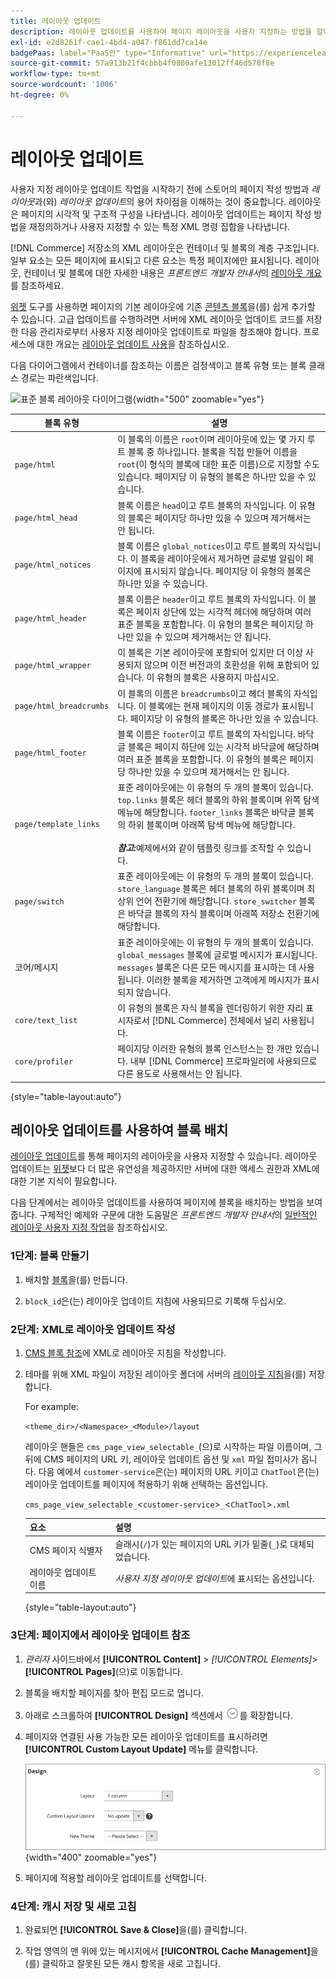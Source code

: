 ```yaml
---
title: 레이아웃 업데이트
description: 레이아웃 업데이트를 사용하여 페이지 레이아웃을 사용자 지정하는 방법을 알아봅니다.
exl-id: e2d8261f-cae1-4bd4-a047-f861dd7ca14e
badgePaas: label="PaaS만" type="Informative" url="https://experienceleague.adobe.com/en/docs/commerce/user-guides/product-solutions" tooltip="Adobe Commerce 온 클라우드 프로젝트(Adobe 관리 PaaS 인프라) 및 온프레미스 프로젝트에만 적용됩니다."
source-git-commit: 57a913b21f4cbbb4f0800afe13012ff46d578f8e
workflow-type: tm+mt
source-wordcount: '1006'
ht-degree: 0%

---
```


# 레이아웃 업데이트

사용자 지정 레이아웃 업데이트 작업을 시작하기 전에 스토어의 페이지 작성 방법과 *레이아웃*&#x200B;과(와) *레이아웃 업데이트*&#x200B;의 용어 차이점을 이해하는 것이 중요합니다. 레이아웃은 페이지의 시각적 및 구조적 구성을 나타냅니다. 레이아웃 업데이트는 페이지 작성 방법을 재정의하거나 사용자 지정할 수 있는 특정 XML 명령 집합을 나타냅니다.

[!DNL Commerce] 저장소의 XML 레이아웃은 컨테이너 및 블록의 계층 구조입니다. 일부 요소는 모든 페이지에 표시되고 다른 요소는 특정 페이지에만 표시됩니다. 레이아웃, 컨테이너 및 블록에 대한 자세한 내용은 _프론트엔드 개발자 안내서_&#x200B;의 [레이아웃 개요](https://developer.adobe.com/commerce/frontend-core/guide/layouts/)를 참조하세요.

[위젯](widgets.md) 도구를 사용하면 페이지의 기본 레이아웃에 기존 [콘텐츠 블록](blocks.md)을(를) 쉽게 추가할 수 있습니다. 고급 업데이트를 수행하려면 서버에 XML 레이아웃 업데이트 코드를 저장한 다음 관리자로부터 사용자 지정 레이아웃 업데이트로 파일을 참조해야 합니다. 프로세스에 대한 개요는 [레이아웃 업데이트 사용](layout-updates.md#place-a-block-using-layout-updates)을 참조하십시오.

다음 다이어그램에서 컨테이너를 참조하는 이름은 검정색이고 블록 유형 또는 블록 클래스 경로는 파란색입니다.

![표준 블록 레이아웃 다이어그램](./assets/page-layout-default.png){width="500" zoomable="yes"}

| 블록 유형 | 설명 |
|--- |--- |
| `page/html` | 이 블록의 이름은 `root`이며 레이아웃에 있는 몇 가지 루트 블록 중 하나입니다. 블록을 직접 만들어 이름을 `root`(이 형식의 블록에 대한 표준 이름)으로 지정할 수도 있습니다. 페이지당 이 유형의 블록은 하나만 있을 수 있습니다. |
| `page/html_head` | 블록 이름은 `head`이고 루트 블록의 자식입니다. 이 유형의 블록은 페이지당 하나만 있을 수 있으며 제거해서는 안 됩니다. |
| `page/html_notices` | 블록 이름은 `global_notices`이고 루트 블록의 자식입니다. 이 블록을 레이아웃에서 제거하면 글로벌 알림이 페이지에 표시되지 않습니다. 페이지당 이 유형의 블록은 하나만 있을 수 있습니다. |
| `page/html_header` | 블록 이름은 `header`이고 루트 블록의 자식입니다. 이 블록은 페이지 상단에 있는 시각적 헤더에 해당하며 여러 표준 블록을 포함합니다. 이 유형의 블록은 페이지당 하나만 있을 수 있으며 제거해서는 안 됩니다. |
| `page/html_wrapper` | 이 블록은 기본 레이아웃에 포함되어 있지만 더 이상 사용되지 않으며 이전 버전과의 호환성을 위해 포함되어 있습니다. 이 유형의 블록은 사용하지 마십시오. |
| `page/html_breadcrumbs` | 이 블록의 이름은 `breadcrumbs`이고 헤더 블록의 자식입니다. 이 블록에는 현재 페이지의 이동 경로가 표시됩니다. 페이지당 이 유형의 블록은 하나만 있을 수 있습니다. |
| `page/html_footer` | 블록 이름은 `footer`이고 루트 블록의 자식입니다. 바닥글 블록은 페이지 하단에 있는 시각적 바닥글에 해당하며 여러 표준 블록을 포함합니다. 이 유형의 블록은 페이지당 하나만 있을 수 있으며 제거해서는 안 됩니다. |
| `page/template_links` | 표준 레이아웃에는 이 유형의 두 개의 블록이 있습니다. `top.links` 블록은 헤더 블록의 하위 블록이며 위쪽 탐색 메뉴에 해당합니다. `footer_links` 블록은 바닥글 블록의 하위 블록이며 아래쪽 탐색 메뉴에 해당합니다. <br/><br/>**_참고:_**&#x200B;예제에서와 같이 템플릿 링크를 조작할 수 있습니다. |
| `page/switch` | 표준 레이아웃에는 이 유형의 두 개의 블록이 있습니다. `store_language` 블록은 헤더 블록의 하위 블록이며 최상위 언어 전환기에 해당합니다. `store_switcher` 블록은 바닥글 블록의 자식 블록이며 아래쪽 저장소 전환기에 해당합니다. |
| 코어/메시지 | 표준 레이아웃에는 이 유형의 두 개의 블록이 있습니다. `global_messages` 블록에 글로벌 메시지가 표시됩니다. `messages` 블록은 다른 모든 메시지를 표시하는 데 사용됩니다. 이러한 블록을 제거하면 고객에게 메시지가 표시되지 않습니다. |
| `core/text_list` | 이 유형의 블록은 자식 블록을 렌더링하기 위한 자리 표시자로서 [!DNL Commerce] 전체에서 널리 사용됩니다. |
| `core/profiler` | 페이지당 이러한 유형의 블록 인스턴스는 한 개만 있습니다. 내부 [!DNL Commerce] 프로파일러에 사용되므로 다른 용도로 사용해서는 안 됩니다. |

{style="table-layout:auto"}

## 레이아웃 업데이트를 사용하여 블록 배치

[레이아웃 업데이트](layout-updates.md)를 통해 페이지의 레이아웃을 사용자 지정할 수 있습니다. 레이아웃 업데이트는 [위젯](widgets.md)보다 더 많은 유연성을 제공하지만 서버에 대한 액세스 권한과 XML에 대한 기본 지식이 필요합니다.

다음 단계에서는 레이아웃 업데이트를 사용하여 페이지에 블록을 배치하는 방법을 보여 줍니다. 구체적인 예제와 구문에 대한 도움말은 _프론트엔드 개발자 안내서_&#x200B;의 [일반적인 레이아웃 사용자 지정 작업](https://developer.adobe.com/commerce/frontend-core/guide/layouts/)을 참조하십시오.

### 1단계: 블록 만들기

1. 배치할 [블록](block-add.md)을(를) 만듭니다.

1. `block_id`은(는) 레이아웃 업데이트 지침에 사용되므로 기록해 두십시오.

### 2단계: XML로 레이아웃 업데이트 작성

1. [CMS 블록 참조](https://developer.adobe.com/commerce/frontend-core/guide/layouts/xml-manage/)에 XML로 레이아웃 지침을 작성합니다.

1. 테마를 위해 XML 파일이 저장된 레이아웃 폴더에 서버의 [레이아웃 지침](https://developer.adobe.com/commerce/frontend-core/guide/layouts/xml-instructions/)을(를) 저장합니다.

   For example:

   `<theme_dir>/<Namespace>_<Module>/layout`

   레이아웃 핸들은 `cms_page_view_selectable_`(으)로 시작하는 파일 이름이며, 그 뒤에 CMS 페이지의 URL 키, 레이아웃 업데이트 옵션 및 `xml` 파일 접미사가 옵니다. 다음 예에서 `customer-service`은(는) 페이지의 URL 키이고 `ChatTool`은(는) 레이아웃 업데이트를 페이지에 적용하기 위해 선택하는 옵션입니다.

   `cms_page_view_selectable_`&lt;`customer-service`>`_`&lt;`ChatTool`>`.xml`

   | 요소 | 설명 |
   |--- |--- |
   | CMS 페이지 식별자 | 슬래시(`/`)가 있는 페이지의 URL 키가 밑줄(`_`)로 대체되었습니다. |
   | 레이아웃 업데이트 이름 | _사용자 지정 레이아웃 업데이트_&#x200B;에 표시되는 옵션입니다. |

   {style="table-layout:auto"}

### 3단계: 페이지에서 레이아웃 업데이트 참조

1. _관리자_ 사이드바에서 **[!UICONTROL Content]** > _[!UICONTROL Elements]_>**[!UICONTROL Pages]**(으)로 이동합니다.

1. 블록을 배치할 페이지를 찾아 편집 모드로 엽니다.

1. 아래로 스크롤하여 **[!UICONTROL Design]** 섹션에서 ![확장 선택기](../assets/icon-display-expand.png)를 확장합니다.

1. 페이지와 연결된 사용 가능한 모든 레이아웃 업데이트를 표시하려면 **[!UICONTROL Custom Layout Update]** 메뉴를 클릭합니다.

   ![사용자 지정 레이아웃 업데이트 목록](./assets/page-design-custom-layout-update.png){width="400" zoomable="yes"}

1. 페이지에 적용할 레이아웃 업데이트를 선택합니다.

### 4단계: 캐시 저장 및 새로 고침

1. 완료되면 **[!UICONTROL Save & Close]**&#x200B;을(를) 클릭합니다.

1. 작업 영역의 맨 위에 있는 메시지에서 **[!UICONTROL Cache Management]**&#x200B;을(를) 클릭하고 잘못된 모든 캐시 항목을 새로 고칩니다.

